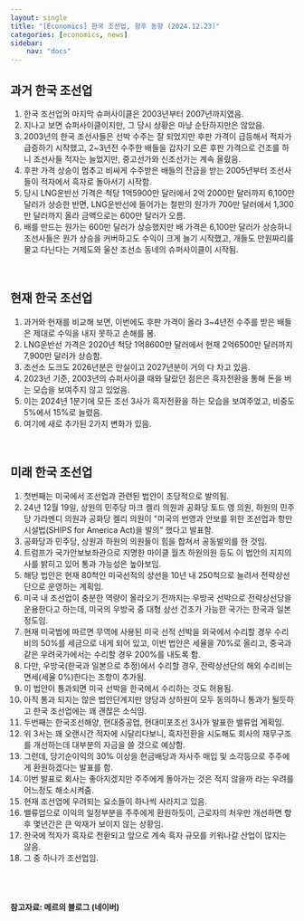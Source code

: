 ```yaml
---
layout: single
title: "[Economics] 한국 조선업, 향후 동향 (2024.12.23)"
categories: [economics, news]
sidebar:
    nav: "docs"
---
```


## 과거 한국 조선업
1. 한국 조선업의 마지막 슈퍼사이클은 2003년부터 2007년까지였음.
1. 지나고 보면 슈퍼사이클이지만, 그 당시 상황은 마냥 순탄하지만은 않았음.
1. 2003년의 한국 조선사들은 선박 수주는 잘 되었지만 후판 가격이 급등해서 적자가 급증하기 시작했고, 2~3년전 수주한 배들을 갑자기 오른 후판 가격으로 건조를 하니 조선사들 적자는 늘었지만, 중고선가와 신조선가는 계속 올랐음.
1. 후판 가격 상승이 멈추고 비싸게 수주받은 배들의 잔금을 받는 2005년부터 조선사들이 적자에서 흑자로 돌아서기 시작함.
1. 당시 LNG운반선 가격은 척당 1억5900만 달러에서 2억 2000만 달러까지 6,100만 달러가 상승한 반면, LNG운반선에 들어가는 철판의 원가가 700만 달러에서 1,300만 달러까지 올라 금액으로는 600만 달러가 오름.
1. 배를 만드는 원가는 600만 달러가 상승했지만 배 가격은 6,100만 달러가 상승하니 조선사들은 원가 상승을 커버하고도 수익이 크게 늘기 시작했고, 개들도 만원짜리를 물고 다닌다는 거제도와 울산 조선소 동네의 슈퍼사이클이 시작됨.

<br/>

## 현재 한국 조선업
1. 과거와 현재를 비교해 보면, 이번에도 후판 가격이 올라 3~4년전 수주를 받은 배들은 제대로 수익을 내지 못하고 손해를 봄.
1. LNG운반선 가격은 2020년 척당 1억8600만 달러에서 현재 2억6500만 달러까지 7,900만 달러가 상승함.
1. 조선소 도크도 2026년분은 만실이고 2027년분이 거의 다 차고 있음.
1. 2023년 기준, 2003년의 슈퍼사이클 때와 달랐던 점은은 흑자전환을 통해 돈을 버는 모습을 보여주지 않고 있었음.
1. 이는 2024년 1분기에 모든 조선 3사가 흑자전환을 하는 모습을 보여주었고, 비중도 5%에서 15%로 늘렸음.
1. 여기에 새로 추가된 2가지 변화가 있음.

<br/>

## 미래 한국 조선업
1. 첫번째는 미국에서 조선업과 관련된 법안이 초당적으로 발의됨.
1. 24년 12월 19일, 상원의 민주당 마크 켈리 의원과 공화당 토드 영 의원, 하원의 민주당 가라멘디 의원과 공화당 켈리 의원이 "미국의 번영과 안보를 위한 조선업과 항만시설법(SHIPS for America Act)을 발의" 했다고 발표함.
1. 공화당과 민주당, 상원과 하원의 의원들이 힘을 합쳐서 공동발의를 한 것임.
1. 트럼프가 국가안보보좌관으로 지명한 마이클 월츠 하원의원 등도 이 법안의 지지의사를 밝히고 있어 통과 가능성은 높아보임.
1. 해당 법안은 현재 80척인 미국선적의 상선을 10년 내 250척으로 늘려서 전략상선단으로 운영하는 계획임.
1. 미국 내 조선업이 충분한 역량이 올라오기 전까지는 우방국 선박으로 전략상선당을 운용한다고 하는데, 미국의 우방국 중 대형 상선 건조가 가능한 국가는 한국과 일본 정도임.
1. 현재 미국법에 따르면 무역에 사용된 미국 선적 선박을 외국에서 수리할 경우 수리비의 50%를 세금으로 내게 되어 있고, 이번 법안은 세율을 70%로 올리고, 중국과 같은 우려국가에서는 수리할 경우 200%를 내도록 함.
1. 다만, 우방국(한국과 일본으로 추정)에서 수리할 경우, 잔략상선단의 해외 수리비는 면세(세율 0%)한다는 조항이 추가됨.
1. 이 법안이 통과되면 미국 선박을 한국에서 수리하는 것도 허용됨.
1. 아직 통과 되지는 않은 법안단계지만 양당과 상하원이 모두 동의하니 통과가 될듯하고 한국 조선업에는 꽤 괜찮은 소식임.
1. 두번째는 한국조선해양, 현대중공업, 현대미포조선 3사가 발표한 밸류업 계획임.
1. 위 3사는 꽤 오랜시간 적자에 시달리다보니, 흑자전환을 시도해도 회사의 재무구조를 개선하는데 대부분의 자금을 쓸 것으로 예상함.
1. 그런데, 당기순이익의 30% 이상을 현금배당과 자사주 매입 및 소각등으로 주주에게 환원하겠다는 발표를 함.
1. 이번 발표로 회사는 좋아지겠지만 주주에게 돌아가는 것은 적지 않을까 라는 우려를 어느정도 해소시켜줌.
1. 현재 조선업에 우려되는 요소들이 하나씩 사라지고 있음.
1. 밸류업으로 이익의 일정부분을 주주에게 환원하듯이, 근로자의 처우만 개선하면 향후 몇년간은 큰 악재가 보이지 않는 상황임.
1. 한국에 적자가 흑자로 전환되고 앞으로 계속 흑자 규모를 키워나갈 산업이 많지는 않음.
1. 그 중 하나가 조선업임.



<br/>
<br/>

#### 참고자료: 메르의 블로그 (네이버) 